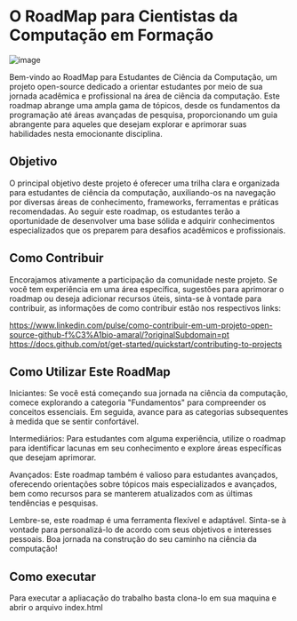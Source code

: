 # O RoadMap para Cientistas da Computação em Formação

![image](https://github.com/includeDaniel/CSRoadMap/assets/62966657/56634530-a6dc-4633-b7eb-c018e21fdaa3)

Bem-vindo ao RoadMap para Estudantes de Ciência da Computação, um projeto open-source dedicado a orientar estudantes por meio de sua jornada acadêmica e profissional na área de ciência da computação. Este roadmap abrange uma ampla gama de tópicos, desde os fundamentos da programação até áreas avançadas de pesquisa, proporcionando um guia abrangente para aqueles que desejam explorar e aprimorar suas habilidades nesta emocionante disciplina.

## Objetivo
O principal objetivo deste projeto é oferecer uma trilha clara e organizada para estudantes de ciência da computação, auxiliando-os na navegação por diversas áreas de conhecimento, frameworks, ferramentas e práticas recomendadas. Ao seguir este roadmap, os estudantes terão a oportunidade de desenvolver uma base sólida e adquirir conhecimentos especializados que os preparem para desafios acadêmicos e profissionais.

## Como Contribuir
Encorajamos ativamente a participação da comunidade neste projeto. Se você tem experiência em uma área específica, sugestões para aprimorar o roadmap ou deseja adicionar recursos úteis, sinta-se à vontade para contribuir, as informações de como contribuir estão nos respectivos links: 

https://www.linkedin.com/pulse/como-contribuir-em-um-projeto-open-source-github-f%C3%A1bio-amaral/?originalSubdomain=pt
https://docs.github.com/pt/get-started/quickstart/contributing-to-projects

## Como Utilizar Este RoadMap
Iniciantes: Se você está começando sua jornada na ciência da computação, comece explorando a categoria "Fundamentos" para compreender os conceitos essenciais. Em seguida, avance para as categorias subsequentes à medida que se sentir confortável.

Intermediários: Para estudantes com alguma experiência, utilize o roadmap para identificar lacunas em seu conhecimento e explore áreas específicas que desejam aprimorar.

Avançados: Este roadmap também é valioso para estudantes avançados, oferecendo orientações sobre tópicos mais especializados e avançados, bem como recursos para se manterem atualizados com as últimas tendências e pesquisas.

Lembre-se, este roadmap é uma ferramenta flexível e adaptável. Sinta-se à vontade para personalizá-lo de acordo com seus objetivos e interesses pessoais. Boa jornada na construção do seu caminho na ciência da computação!

## Como executar
Para executar a apliacação do trabalho basta clona-lo em sua maquina e abrir o arquivo index.html

